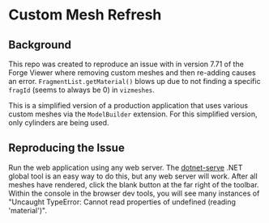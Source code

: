 # Custom Mesh Refresh

## Background

This repo was created to reproduce an issue with in version 7.71 of the Forge Viewer where removing custom meshes and then re-adding causes an error. `FragmentList.getMaterial()` blows up due to not finding a specific `fragId` (seems to always be 0) in `vizmeshes`.

This is a simplified version of a production application that uses various custom meshes via the `ModelBuilder` extension. For this simplified version, only cylinders are being used.

## Reproducing the Issue

Run the web application using any web server. The [dotnet-serve](https://www.nuget.org/packages/dotnet-serve/) .NET global tool is an easy way to do this, but any web server will work. After all meshes have rendered, click the blank button at the far right of the toolbar. Within the console in the browser dev tools, you will see many instances of "Uncaught TypeError: Cannot read properties of undefined (reading 'material')".
